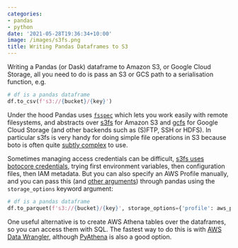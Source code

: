 ```yaml
---
categories:
- pandas
- python
date: '2021-05-28T19:36:34+10:00'
image: /images/s3fs.png
title: Writing Pandas Dataframes to S3
---
```


Writing a Pandas (or Dask) dataframe to Amazon S3, or Google Cloud Storage, all you need to do is pass an S3 or GCS path to a serialisation function, e.g.

```python
# df is a pandas dataframe
df.to_csv(f's3://{bucket}/{key}')
```

Under the hood Pandas uses [`fsspec`](https://filesystem-spec.readthedocs.io/en/latest/) which lets you work easily with remote filesystems, and abstracts over [s3fs](https://s3fs.readthedocs.io/) for Amazon S3 and [gcfs](https://gcsfs.readthedocs.io) for Google Cloud Storage (and other backends such as (S)FTP, SSH or HDFS).
In particular s3fs is very handy for doing simple file operations in S3 because boto is often quite [subtly complex](https://stackoverflow.com/questions/54314563/how-to-get-more-than-1000-objects-from-s3-by-using-list-objects-v2) to use.

Sometimes managing access credentials can be difficult, [s3fs uses botocore credentials](https://s3fs.readthedocs.io/en/latest/#credentials), trying first environment variables, then configuration files, then IAM metadata.
But you can also specify an AWS Profile manually, and you can pass this (and [other arguments](https://s3fs.readthedocs.io/en/latest/api.html#s3fs.core.S3FileSystem)) through pandas using the `storage_options` keyword argument:

```python
# df is a pandas dataframe
df.to_parquet(f's3://{bucket}/{key}', storage_options={'profile': aws_profile}))
```

One useful alternative is to create AWS Athena tables over the dataframes, so you can access them with SQL.
The fastest way to do this is with [AWS Data Wrangler](https://aws-data-wrangler.readthedocs.io/en/stable/tutorials/006%20-%20Amazon%20Athena.html), although [PyAthena](https://github.com/laughingman7743/PyAthena) is also a good option.
